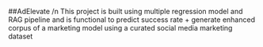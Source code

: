##AdElevate /n
This project is built using multiple regression model and RAG pipeline and is functional to predict success rate + generate enhanced corpus of a marketing model using a curated social media marketing dataset 

